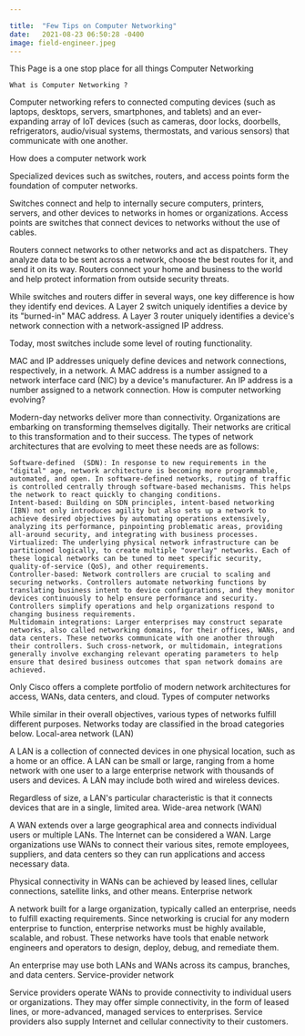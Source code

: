 ```yaml
---

title:  "Few Tips on Computer Networking"
date:   2021-08-23 06:50:28 -0400
image: field-engineer.jpeg
---
```





This Page is a one stop place for all things Computer Networking

    What is Computer Networking ?

Computer networking refers to connected computing devices (such as laptops, desktops, servers, smartphones, and tablets) and an ever-expanding array of IoT devices (such as cameras, door locks, doorbells, refrigerators, audio/visual systems, thermostats, and various sensors) that communicate with one another.
    



How does a computer network work

Specialized devices such as switches, routers, and access points form the foundation of computer networks.

Switches connect and help to internally secure computers, printers, servers, and other devices to networks in homes or organizations. Access points are switches that connect devices to networks without the use of cables.

Routers connect networks to other networks and act as dispatchers. They analyze data to be sent across a network, choose the best routes for it, and send it on its way. Routers connect your home and business to the world and help protect information from outside security threats.

While switches and routers differ in several ways, one key difference is how they identify end devices. A Layer 2 switch uniquely identifies a device by its "burned-in" MAC address. A Layer 3 router uniquely identifies a device's network connection with a network-assigned IP address.

Today, most switches include some level of routing functionality.

MAC and IP addresses uniquely define devices and network connections, respectively, in a network. A MAC address is a number assigned to a network interface card (NIC) by a device's manufacturer. An IP address is a number assigned to a network connection.
How is computer networking evolving?

Modern-day networks deliver more than connectivity. Organizations are embarking on transforming themselves digitally. Their networks are critical to this transformation and to their success. The types of network architectures that are evolving to meet these needs are as follows:

    Software-defined  (SDN): In response to new requirements in the "digital" age, network architecture is becoming more programmable, automated, and open. In software-defined networks, routing of traffic is controlled centrally through software-based mechanisms. This helps the network to react quickly to changing conditions.
    Intent-based: Building on SDN principles, intent-based networking (IBN) not only introduces agility but also sets up a network to achieve desired objectives by automating operations extensively, analyzing its performance, pinpointing problematic areas, providing all-around security, and integrating with business processes.
    Virtualized: The underlying physical network infrastructure can be partitioned logically, to create multiple "overlay" networks. Each of these logical networks can be tuned to meet specific security, quality-of-service (QoS), and other requirements.
    Controller-based: Network controllers are crucial to scaling and securing networks. Controllers automate networking functions by translating business intent to device configurations, and they monitor devices continuously to help ensure performance and security. Controllers simplify operations and help organizations respond to changing business requirements.
    Multidomain integrations: Larger enterprises may construct separate networks, also called networking domains, for their offices, WANs, and data centers. These networks communicate with one another through their controllers. Such cross-network, or multidomain, integrations generally involve exchanging relevant operating parameters to help ensure that desired business outcomes that span network domains are achieved.

Only Cisco offers a complete portfolio of modern network architectures for access, WANs, data centers, and cloud.
Types of computer networks

While similar in their overall objectives, various types of networks fulfill different purposes. Networks today are classified in the broad categories below. 
Local-area network (LAN)

A LAN is a collection of connected devices in one physical location, such as a home or an office. A LAN can be small or large, ranging from a home network with one user to a large enterprise network with thousands of users and devices. A LAN may include both wired and wireless devices.

Regardless of size, a LAN's particular characteristic is that it connects devices that are in a single, limited area.
Wide-area network (WAN)

A WAN extends over a large geographical area and connects individual users or multiple LANs. The Internet can be considered a WAN. Large organizations use WANs to connect their various sites, remote employees, suppliers, and data centers so they can run applications and access necessary data.

Physical connectivity in WANs can be achieved by leased lines, cellular connections, satellite links, and other means.
Enterprise network

A network built for a large organization, typically called an enterprise, needs to fulfill exacting requirements. Since networking is crucial for any modern enterprise to function, enterprise networks must be highly available, scalable, and robust. These networks have tools that enable network engineers and operators to design, deploy, debug, and remediate them.

An enterprise may use both LANs and WANs across its campus, branches, and data centers.
Service-provider network

Service providers operate WANs to provide connectivity to individual users or organizations. They may offer simple connectivity, in the form of leased lines, or more-advanced, managed services to enterprises. Service providers also supply Internet and cellular connectivity to their customers.
